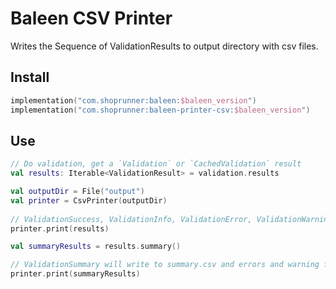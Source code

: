 # Baleen CSV Printer

Writes the Sequence of ValidationResults to output directory with csv files.

## Install

```kotlin
implementation("com.shoprunner:baleen:$baleen_version")
implementation("com.shoprunner:baleen-printer-csv:$baleen_version")

```

## Use

```kotlin
// Do validation, get a `Validation` or `CachedValidation` result
val results: Iterable<ValidationResult> = validation.results

val outputDir = File("output")
val printer = CsvPrinter(outputDir)
    
// ValidationSuccess, ValidationInfo, ValidationError, ValidationWarning will write to results.csv
printer.print(results)

val summaryResults = results.summary()

// ValidationSummary will write to summary.csv and errors and warning for each summary will got to a separate file
printer.print(summaryResults)
```
